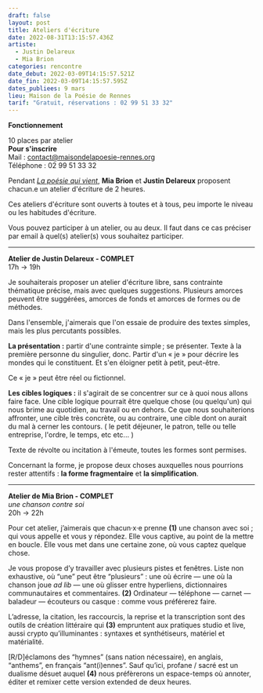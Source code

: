 ```yaml
---
draft: false
layout: post
title: Ateliers d'écriture
date: 2022-08-31T13:15:57.436Z
artiste:
  - Justin Delareux
  - Mia Brion
categories: rencontre
date_debut: 2022-03-09T14:15:57.521Z
date_fin: 2022-03-09T14:15:57.595Z
dates_publiees: 9 mars
lieu: Maison de la Poésie de Rennes
tarif: "Gratuit, réservations : 02 99 51 33 32"
---
```

**Fonctionnement**

10 places par atelier\
**Pour s'inscrire**\
Mail : contact@maisondelapoesie-rennes.org\
Téléphone : 02 99 51 33 32

Pendant [*La poésie qui vient*](https://maisondelapoesierennes.netlify.app/rencontre/2022/07/12/la-po-sie-qui-vient-3.html), **Mia Brion** et **Justin Delareux** proposent chacun.e un atelier d'écriture de 2 heures.

Ces ateliers d'écriture sont ouverts à toutes et à tous, peu importe le niveau ou les habitudes d'écriture.

Vous pouvez participer à un atelier, ou au deux. Il faut dans ce cas préciser par email à quel(s) atelier(s) vous souhaitez participer.

- - -

**Atelier de Justin Delareux - COMPLET**\
17h → 19h

Je souhaiterais proposer un atelier d'écriture libre, sans contrainte thématique précise, mais avec quelques suggestions.
Plusieurs amorces peuvent être suggérées, amorces de fonds et amorces de formes ou de méthodes.

Dans l'ensemble, j'aimerais que l'on essaie de produire des textes simples, mais les plus percutants possibles.

**La présentation :** partir d'une contrainte simple ; se présenter.
Texte à la première personne du singulier, donc. Partir d'un « je » pour décrire les mondes qui le constituent. Et s'en éloigner petit à petit, peut-être.

Ce « je » peut être réel ou fictionnel.

**Les cibles logiques :** il s'agirait de se concentrer sur ce à quoi nous allons faire face. Une cible logique pourrait être quelque chose (ou quelqu'un) qui nous brime au quotidien, au travail ou en dehors. 
Ce que nous souhaiterions affronter, une cible très concrète, ou au contraire, une cible dont on aurait du mal à cerner les contours. ( le petit déjeuner, le patron, telle ou telle entreprise, l'ordre, le temps, etc etc... )

Texte de révolte ou incitation à l'émeute, toutes les formes sont permises.

Concernant la forme, je propose deux choses auxquelles nous pourrions rester attentifs : **la forme fragmentaire** et **la simplification**.

- - -

**Atelier de Mia Brion - COMPLET**\
*une chanson contre soi*\
20h → 22h

Pour cet atelier, j’aimerais que chacun·x·e prenne **(1)** une chanson avec soi ; qui vous appelle et vous y répondez. Elle vous captive, au point de la mettre en boucle. Elle vous met dans une certaine zone, où vous captez quelque chose. 

Je vous propose d’y travailler avec plusieurs pistes et fenêtres. Liste non exhaustive, où “une” peut être “plusieurs” : une où écrire — une où la chanson joue *ad lib* — une où glisser entre hyperliens, dictionnaires communautaires et commentaires. **(2)** Ordinateur — téléphone — carnet — baladeur — écouteurs ou casque : comme vous préférerez faire.

L’adresse, la citation, les raccourcis, la reprise et la transcription sont des outils de création littéraire qui **(3)** empruntent aux pratiques studio et live, aussi crypto qu’illuminantes : syntaxes et synthétiseurs, matériel et matérialité.

\[R/D]éclamons des “hymnes” (sans nation nécessaire), en anglais, “anthems”, en français “ant(i)ennes”. Sauf qu’ici, profane / sacré est un dualisme désuet auquel **(4)** nous préfèrerons un espace-temps où annoter, éditer et remixer cette version extended de deux heures.
